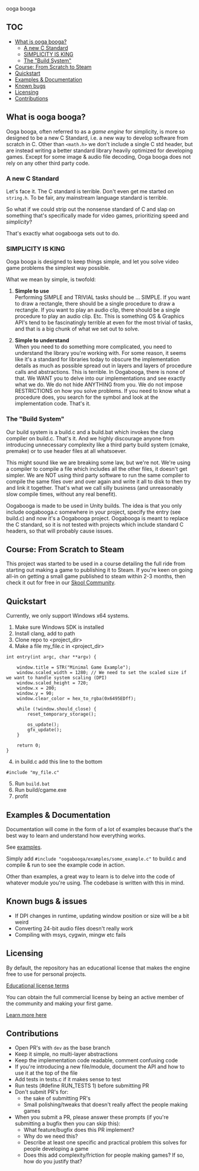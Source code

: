 
ooga booga

## TOC
- [What is ooga booga?](#what-is-ooga-booga)
	- [A new C Standard](#a-new-c-standard)
	- [SIMPLICITY IS KING](#simplicity-is-king)
	- [The "Build System"](#the-build-system)
- [Course: From Scratch to Steam](#course-from-scratch-to-steam)
- [Quickstart](#quickstart)
- [Examples & Documentation](#examples--documentation)
- [Known bugs](#known-bugs)
- [Licensing](#licensing)
- [Contributions](#contributions)

## What is ooga booga?

Ooga booga, often referred to as a *game engine* for simplicity, is more so designed to be a new C Standard, i.e. a new way to develop software from scratch in C. Other than `<math.h>` we don't include a single C std header, but are instead writing a better standard library heavily optimized for developing games. Except for some image & audio file decoding, Ooga booga does not rely on any other third party code.

### A new C Standard

Let's face it. The C standard is terrible. Don't even get me started on `string.h`. To be fair, any mainstream language standard is terrible. 

So what if we could strip out the nonsense standard of C and slap on something that's specifically made for video games, prioritizing speed and *simplicity*?

That's exactly what oogabooga sets out to do.

### SIMPLICITY IS KING

Ooga booga is designed to keep things simple, and let you solve video game problems the simplest way possible.

What we mean by simple, is twofold:

1. <b>Simple to use</b><br>
	Performing SIMPLE and TRIVIAL tasks should be ... SIMPLE. If you want to draw a rectangle, there should be a single procedure to draw a rectangle. If you want to play an audio clip, there should be a single procedure to play an audio clip. Etc. This is something OS & Graphics API's tend to be fascinatingly terrible at even for the most trivial of tasks, and that is a big chunk of what we set out to solve.

2. <b>Simple to understand</b><br>
	When you need to do something more complicated, you need to understand the library you're working with. For some reason, it seems like it's a standard for libraries today to obscure the implementation details as much as possible spread out in layers and layers of procedure calls and abstractions. This is terrible.
	In Oogabooga, there is none of that. We WANT you to delve into our implementations and see exactly what we do. We do not hide ANYTHING from you. We do not impose RESTRICTIONS on how you solve problems. If you need to know what a procedure does, you search for the symbol and look at the implementation code. That's it.

	
### The "Build System"

Our build system is a build.c and a build.bat which invokes the clang compiler on build.c. That's it. And we highly discourage anyone from introducing unnecessary complexity like a third party build system (cmake, premake) or to use header files at all whatsoever.

This might sound like we are breaking some law, but we're not. We're using a compiler to compile a file which includes all the other files, it doesn't get simpler. We are NOT using third party software to run the same compiler to compile the same files over and over again and write it all to disk to then try and link it together. That's what we call silly business (and unreasonably slow compile times, without any real benefit).

Oogabooga is made to be used in Unity builds. The idea is that you only include oogabooga.c somewhere in your project, specify the entry (see build.c) and now it's a Oogabooga project. Oogabooga is meant to replace the C standard, so it is not tested with projects which include standard C headers, so that will probably cause issues.

## Course: From Scratch to Steam

This project was started to be used in a course detailing the full ride from starting out making a game to publishing it to Steam. If you're keen on going all-in on getting a small game published to steam within 2-3 months, then check it out for free in our [Skool Community](https://www.skool.com/game-dev).

## Quickstart
Currently, we only support Windows x64 systems.
1. Make sure Windows SDK is installed
2. Install clang, add to path
2. Clone repo to <project_dir>
3. Make a file my_file.c in <project_dir>
```
int entry(int argc, char **argv) {
	
	window.title = STR("Minimal Game Example");
	window.scaled_width = 1280; // We need to set the scaled size if we want to handle system scaling (DPI)
	window.scaled_height = 720; 
	window.x = 200;
	window.y = 90;
	window.clear_color = hex_to_rgba(0x6495EDff);

	while (!window.should_close) {
		reset_temporary_storage();
		
		os_update(); 
		gfx_update();
	}

	return 0;
}
```
4. in build.c add this line to the bottom
```
#include "my_file.c"
```
5. Run `build.bat`
6. Run build/cgame.exe
7. profit

## Examples & Documentation

Documentation will come in the form of a lot of examples because that's the best way to learn and understand how everything works.

See [examples](oogabooga/examples). 

Simply add `#include "oogabooga/examples/some_example.c"` to build.c and compile & run to see the example code in action.

Other than examples, a great way to learn is to delve into the code of whatever module you're using. The codebase is written with this in mind.

## Known bugs & issues
- If DPI changes in runtime, updating window position or size will be a bit weird
- Converting 24-bit audio files doesn't really work
- Compiling with msys, cygwin, mingw etc fails

## Licensing
By default, the repository has an educational license that makes the engine free to use for personal projects.

[Educational license terms](https://github.com/alpinestudios/oogabooga/blob/master/LICENSE.md)

You can obtain the full commercial license by being an active member of the community and making your first game.

[Learn more here](https://www.skool.com/game-dev)

## Contributions
- Open PR's with `dev` as the base branch
- Keep it simple, no multi-layer abstractions
- Keep the implementation code readable, comment confusing code
- If you're introducing a new file/module, document the API and how to use it at the top of the file
- Add tests in tests.c if it makes sense to test
- Run tests (#define RUN_TESTS 1) before submitting PR
- Don't submit PR's for:
	- the sake of submitting PR's
	- Small polishing/tweaks that doesn't really affect the people making games
- When you submit a PR, please answer these prompts (if you're submitting a bugfix then you can skip this):
	- What feature/bugfix does this PR implement?
	- Why do we need this?
	- Describe at least one specific and practical problem this solves for people developing a game
	- Does this add complexity/friction for people making games? If so, how do you justify that?